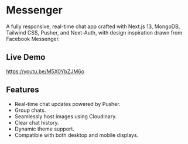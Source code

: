 # Messenger

A fully responsive, real-time chat app crafted with Next.js 13, MongoDB, Tailwind CSS, Pusher, and Next-Auth, with design inspiration drawn from Facebook Messenger.

## Live Demo

https://youtu.be/M5X0YbZJM6o

## Features

- Real-time chat updates powered by Pusher.
- Group chats.
- Seamlessly host images using Cloudinary. 
- Clear chat history. 
- Dynamic theme support. 
- Compatible with both desktop and mobile displays.
